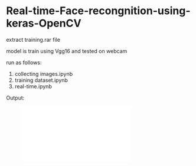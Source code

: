 # Real-time-Face-recongnition-using-keras-OpenCV

extract training.rar file

model is train using Vgg16 and tested on webcam

run as follows:
1) collecting images.ipynb 
2) training dataset.ipynb
3) real-time.ipynb

Output:

<figure class="video_container">
  <iframe src="face-recong.mp4" frameborder="0" allowfullscreen="true"> </iframe>
</figure>
